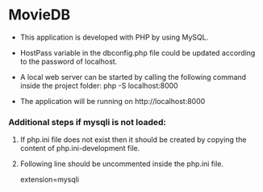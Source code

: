 # MovieDB
* This application is developed with PHP by using MySQL.

* HostPass variable in the dbconfig.php file could be updated according to the password of localhost.

* A local web server can be started by calling the following command inside the project folder:
    php -S localhost:8000

* The application will be running on http://localhost:8000

### Additional steps if mysqli is not loaded:

1. If php.ini file does not exist then it should be created by copying the content of php.ini-development file.
2. Following line should be uncommented inside the php.ini file.

	extension=mysqli
